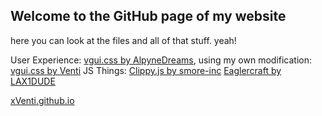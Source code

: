 ## Welcome to the GitHub page of my website

here you can look at the files and all of that stuff. yeah!

User Experience: [vgui.css by AlpyneDreams](https://github.com/AlpyneDreams/vgui.css), using my own modification: [vgui.css by Venti](https://github.com/xVenti/vgui.css)
JS Things: [Clippy.js by smore-inc](hhttps://github.com/smore-inc/clippy.js)
           [Eaglercraft by LAX1DUDE](https://github.com/LAX1DUDE/eaglercraft)

[xVenti.github.io](https://xventi.github.io/)
